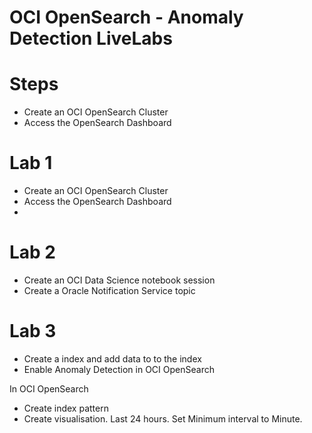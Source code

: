 # OCI OpenSearch - Anomaly Detection LiveLabs



# Steps

- Create an OCI OpenSearch Cluster
- Access the OpenSearch Dashboard

# Lab 1
- Create an OCI OpenSearch Cluster
- Access the OpenSearch Dashboard
- 
# Lab 2
- Create an OCI Data Science notebook session
- Create a Oracle Notification Service topic

# Lab 3
- Create a index and add data to to the index
- Enable Anomaly Detection in OCI OpenSearch


In OCI OpenSearch
- Create index pattern
- Create visualisation. Last 24 hours. Set Minimum interval to Minute.  

